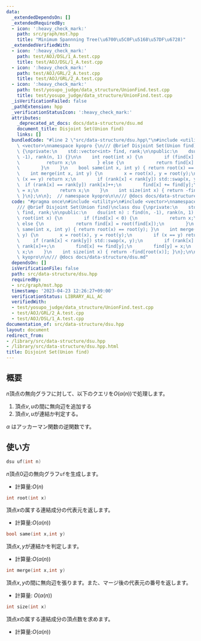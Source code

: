 ```yaml
---
data:
  _extendedDependsOn: []
  _extendedRequiredBy:
  - icon: ':heavy_check_mark:'
    path: src/graph/mst.hpp
    title: "Minimum Spannning Tree(\u6700\u5C0F\u5168\u57DF\u6728)"
  _extendedVerifiedWith:
  - icon: ':heavy_check_mark:'
    path: test/AOJ/DSL/1_A.test.cpp
    title: test/AOJ/DSL/1_A.test.cpp
  - icon: ':heavy_check_mark:'
    path: test/AOJ/GRL/2_A.test.cpp
    title: test/AOJ/GRL/2_A.test.cpp
  - icon: ':heavy_check_mark:'
    path: test/yosupo_judge/data_structure/UnionFind.test.cpp
    title: test/yosupo_judge/data_structure/UnionFind.test.cpp
  _isVerificationFailed: false
  _pathExtension: hpp
  _verificationStatusIcon: ':heavy_check_mark:'
  attributes:
    _deprecated_at_docs: docs/data-structure/dsu.md
    document_title: Disjoint Set(Union find)
    links: []
  bundledCode: "#line 2 \"src/data-structure/dsu.hpp\"\n#include <utility>\n#include\
    \ <vector>\nnamespace kyopro {\n/// @brief Disjoint Set(Union find)\nclass dsu\
    \ {\nprivate:\n    std::vector<int> find, rank;\n\npublic:\n    dsu(int n) : find(n,\
    \ -1), rank(n, 1) {}\n\n    int root(int x) {\n        if (find[x] < 0) {\n  \
    \          return x;\n        } else {\n            return find[x] = root(find[x]);\n\
    \        }\n    }\n    bool same(int x, int y) { return root(x) == root(y); }\n\
    \    int merge(int x, int y) {\n        x = root(x), y = root(y);\n        if\
    \ (x == y) return x;\n        if (rank[x] < rank[y]) std::swap(x, y);\n      \
    \  if (rank[x] == rank[y]) rank[x]++;\n        find[x] += find[y];\n        find[y]\
    \ = x;\n        return x;\n    }\n    int size(int x) { return -find[root(x)];\
    \ }\n};\n\n};  // namespace kyopro\n\n/// @docs docs/data-structure/dsu.md\n"
  code: "#pragma once\n#include <utility>\n#include <vector>\nnamespace kyopro {\n\
    /// @brief Disjoint Set(Union find)\nclass dsu {\nprivate:\n    std::vector<int>\
    \ find, rank;\n\npublic:\n    dsu(int n) : find(n, -1), rank(n, 1) {}\n\n    int\
    \ root(int x) {\n        if (find[x] < 0) {\n            return x;\n        }\
    \ else {\n            return find[x] = root(find[x]);\n        }\n    }\n    bool\
    \ same(int x, int y) { return root(x) == root(y); }\n    int merge(int x, int\
    \ y) {\n        x = root(x), y = root(y);\n        if (x == y) return x;\n   \
    \     if (rank[x] < rank[y]) std::swap(x, y);\n        if (rank[x] == rank[y])\
    \ rank[x]++;\n        find[x] += find[y];\n        find[y] = x;\n        return\
    \ x;\n    }\n    int size(int x) { return -find[root(x)]; }\n};\n\n};  // namespace\
    \ kyopro\n\n/// @docs docs/data-structure/dsu.md"
  dependsOn: []
  isVerificationFile: false
  path: src/data-structure/dsu.hpp
  requiredBy:
  - src/graph/mst.hpp
  timestamp: '2023-04-23 12:26:27+09:00'
  verificationStatus: LIBRARY_ALL_AC
  verifiedWith:
  - test/yosupo_judge/data_structure/UnionFind.test.cpp
  - test/AOJ/GRL/2_A.test.cpp
  - test/AOJ/DSL/1_A.test.cpp
documentation_of: src/data-structure/dsu.hpp
layout: document
redirect_from:
- /library/src/data-structure/dsu.hpp
- /library/src/data-structure/dsu.hpp.html
title: Disjoint Set(Union find)
---
```

## 概要
$n$頂点の無向グラフに対して、以下のクエリを$O(\alpha(n))$で処理します。
1. 頂点$v,u$の間に無向辺を追加する
1. 頂点$v,u$が連結か判定する。

$\alpha$ はアッカーマン関数の逆関数です。
## 使い方
```cpp
dsu uf(int n)
```
$n$頂点$0$辺の無向グラフ`uf`を生成します。
- 計算量:$O(n)$

```cpp
int root(int x)
```
頂点$x$の属する連結成分の代表元を返します。
- 計算量:$O(\alpha(n))$

```cpp
bool same(int x,int y)
```
頂点$x,y$が連結かを判定します。
- 計算量:$O(\alpha(n))$

```cpp
int merge(int x,int y)
```
頂点$x,y$の間に無向辺を張ります。また、マージ後の代表元の番号を返します。
- 計算量: $O(\alpha(n))$

```cpp
int size(int x)
```
頂点$x$の属する連結成分の頂点数を求めます。
- 計算量:$O(\alpha(n))$